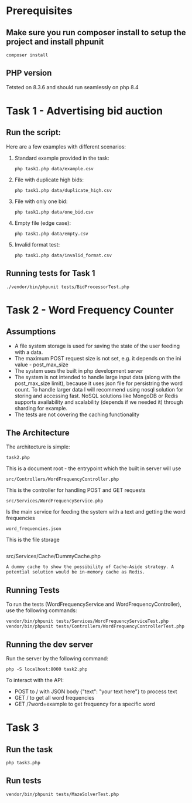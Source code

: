 # Prerequisites

## Make sure you run composer install to setup the project and install phpunit

`composer install`

## PHP version

Tetsted on 8.3.6 and should run seamlessly on php 8.4

# Task 1 - Advertising bid auction

## Run the script:

Here are a few examples with different scenarios:

1. Standard example provided in the task:
   ```
   php task1.php data/example.csv
   ```

2. File with duplicate high bids:
   ```
   php task1.php data/duplicate_high.csv
   ```

3. File with only one bid:
   ```
   php task1.php data/one_bid.csv
   ```

4. Empty file (edge case):
   ```
   php task1.php data/empty.csv
   ```

5. Invalid format test:
   ```
   php task1.php data/invalid_format.csv
   ```

## Running tests for Task 1

```
./vendor/bin/phpunit tests/BidProcessorTest.php
```


# Task 2 - Word Frequency Counter

## Assumptions
- A file system storage is used for saving the state of the user feeding with a data.
- The maximum POST request size is not set, e.g. it depends on the ini value - post_max_size
- The system uses the built in php development server
- The system is not intended to handle large input data (along with the post_max_size limit), because it uses json file for persistring the word count. To handle larger data I will recommend using nosql solution for storing and accessing fast. NoSQL solutions like MongoDB or Redis supports availability and scalability (depends if we needed it) through sharding for example.
- The tests are not covering the caching functionality

## The Architecture

The architecture is simple:

```
task2.php
```
 This is a document root - the entrypoint which the built in server will use

```
src/Controllers/WordFrequencyController.php
``` 
This is the controller for handling POST and GET requests
```
src/Services/WordFrequencyService.php
``` 
Is the main service for feeding the system with a text and getting the word frequencies

```
word_frequencies.json
```
This is the file storage

```

```
src/Services/Cache/DummyCache.php
```
A dummy cache to show the possibility of Cache-Aside strategy. A potential solution would be in-memory cache as Redis.
```

## Running Tests

To run the tests (WordFrequencyService and WordFrequencyController), use the following commands:

```
vendor/bin/phpunit tests/Services/WordFrequencyServiceTest.php
vendor/bin/phpunit tests/Controllers/WordFrequencyControllerTest.php
```

## Running the dev server

Run the server by the following command:

```
php -S localhost:8000 task2.php

```

To interact with the API:
- POST to / with JSON body {"text": "your text here"} to process text
- GET / to get all word frequencies
- GET /?word=example to get frequency for a specific word

# Task 3

## Run the task

```
php task3.php
```

## Run tests

```
vendor/bin/phpunit tests/MazeSolverTest.php

```